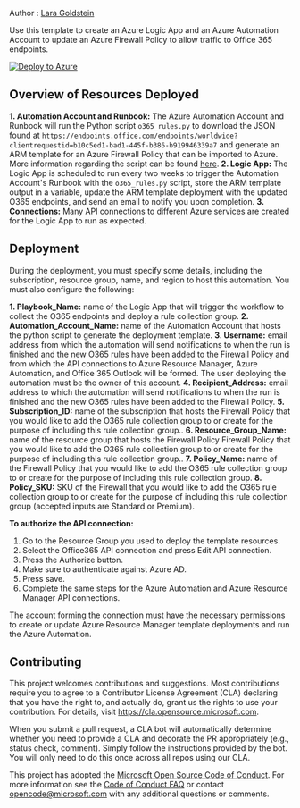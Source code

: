 Author : [Lara Goldstein](https://github.com/laragoldstein13)

Use this template to create an Azure Logic App and an Azure Automation Account to update an Azure Firewall Policy to allow traffic to Office 365 endpoints.

[![Deploy to Azure](https://aka.ms/deploytoazurebutton)](https%3A%2F%2Fraw.githubusercontent.com%2Flaragoldstein13%2FAzure-Network-Security%2Fmaster%2FAzure%2520Firewall%2FTemplate%2520-%2520Logic%2520App%2520and%2520Automation%2520Account%2520for%2520Adding%2520O365%2520Rules%2520to%2520Azure%2520Firewall%2Fazuredeploy.json)

## Overview of Resources Deployed
**1. Automation Account and Runbook:** The Azure Automation Account and Runbook will run the Python script `o365_rules.py` to download the JSON found at `https://endpoints.office.com/endpoints/worldwide?clientrequestid=b10c5ed1-bad1-445f-b386-b919946339a7` and generate an ARM template for an Azure Firewall Policy that can be imported to Azure. More information regarding the script can be found [here](https://blog.cloudtrooper.net/2022/05/06/azure-firewall-rules-for-office-365/).
**2. Logic App:** The Logic App is scheduled to run every two weeks to trigger the Automation Account's Runbook with the `o365_rules.py` script, store the ARM template output in a variable, update the ARM template deployment with the updated O365 endpoints, and send an email to notify you upon completion.
**3. Connections:** Many API connections to different Azure services are created for the Logic App to run as expected.


## Deployment

During the deployment, you must specify some details, including the subscription, resource group, name, and region to host this automation. You must also configure the following: 

**1. Playbook_Name:** name of the Logic App that will trigger the workflow to collect the O365 endpoints and deploy a rule collection group.
**2. Automation_Account_Name:** name of the Automation Account that hosts the python script to generate the deployment template.
**3. Username:** email address from which the automation will send notifications to when the run is finished and the new O365 rules have been added to the Firewall Policy and from which the API connections to Azure Resource Manager, Azure Automation, and Office 365 Outlook will be formed. The user deploying the automation must be the owner of this account.
**4. Recipient_Address:** email address to which the automation will send notifications to when the run is finished and the new O365 rules have been added to the Firewall Policy.
**5. Subscription_ID:** name of the subscription that hosts the Firewall Policy that you would like to add the O365 rule collection group to  or create for the purpose of including this rule collection group.. 
**6. Resource_Group_Name:** name of the resource group that hosts the Firewall Policy Firewall Policy that you would like to add the O365 rule collection group to  or create for the purpose of including this rule collection group..
**7. Policy_Name:** name of the Firewall Policy that you would like to add the O365 rule collection group to or create for the purpose of including this rule collection group.
**8. Policy_SKU:** SKU of the Firewall that you would like to add the O365 rule collection group to or create for the purpose of including this rule collection group (accepted inputs are Standard or Premium).

**To authorize the API connection:** 

1. Go to the Resource Group you used to deploy the template resources. 
2. Select the Office365 API connection and press Edit API connection. 
3. Press the Authorize button. 
4. Make sure to authenticate against Azure AD. 
5. Press save. 
6. Complete the same steps for the Azure Automation and Azure Resource Manager API connections.
 
The account forming the connection must have the necessary permissions to create or update Azure Resource Manager template deployments and run the Azure Automation.

## Contributing

This project welcomes contributions and suggestions.  Most contributions require you to agree to a
Contributor License Agreement (CLA) declaring that you have the right to, and actually do, grant us
the rights to use your contribution. For details, visit https://cla.opensource.microsoft.com.

When you submit a pull request, a CLA bot will automatically determine whether you need to provide
a CLA and decorate the PR appropriately (e.g., status check, comment). Simply follow the instructions
provided by the bot. You will only need to do this once across all repos using our CLA.

This project has adopted the [Microsoft Open Source Code of Conduct](https://opensource.microsoft.com/codeofconduct/).
For more information see the [Code of Conduct FAQ](https://opensource.microsoft.com/codeofconduct/faq/) or
contact [opencode@microsoft.com](mailto:opencode@microsoft.com) with any additional questions or comments.
